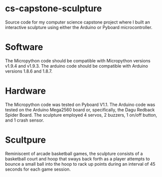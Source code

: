 # cs-capstone-sculpture
Source code for my computer science capstone project where I built an interactive sculpture using either the Arduino or Pyboard microcontroller.
# Software
The Micropython code should be compatible with Micropython versions v1.9.4 and v1.9.3. The arduino code should be compatible with Arduino versions 1.8.6 and 1.8.7.
# Hardware
The Micropython code was tested on Pyboard V1.1. The Arduino code was tested on the Arduino Mega2560 board or, specifically, the Dagu Redback Spider Board. The sculpture employed 4 servos, 2 buzzers, 1 on/off button, and 1 crash sensor.
# Scultpure
Reminiscent of arcade basketball games, the sculpture consists of a basketball court and hoop that sways back forth as a player attempts
to bounce a small ball into the hoop to rack up points during an interval of 45 seconds for each game session. 
